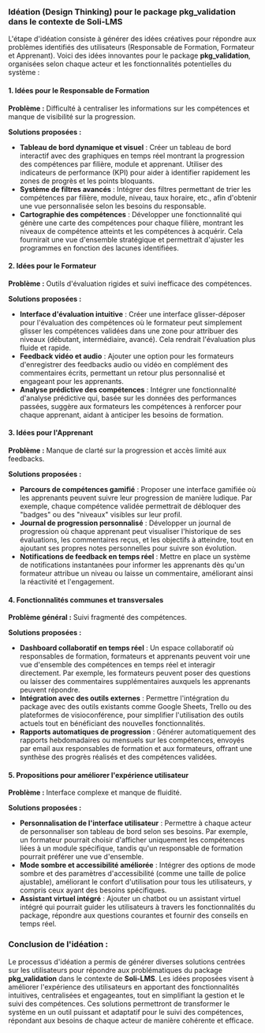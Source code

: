 ### Idéation (Design Thinking) pour le package **pkg_validation** dans le contexte de **Soli-LMS**

L'étape d'idéation consiste à générer des idées créatives pour répondre aux problèmes identifiés des utilisateurs (Responsable de Formation, Formateur et Apprenant). Voici des idées innovantes pour le package **pkg_validation**, organisées selon chaque acteur et les fonctionnalités potentielles du système :

#### 1. **Idées pour le Responsable de Formation**

**Problème :** Difficulté à centraliser les informations sur les compétences et manque de visibilité sur la progression.

**Solutions proposées :**

- **Tableau de bord dynamique et visuel** : Créer un tableau de bord interactif avec des graphiques en temps réel montrant la progression des compétences par filière, module et apprenant. Utiliser des indicateurs de performance (KPI) pour aider à identifier rapidement les zones de progrès et les points bloquants.
- **Système de filtres avancés** : Intégrer des filtres permettant de trier les compétences par filière, module, niveau, taux horaire, etc., afin d'obtenir une vue personnalisée selon les besoins du responsable.
- **Cartographie des compétences** : Développer une fonctionnalité qui génère une carte des compétences pour chaque filière, montrant les niveaux de compétence atteints et les compétences à acquérir. Cela fournirait une vue d'ensemble stratégique et permettrait d'ajuster les programmes en fonction des lacunes identifiées.

#### 2. **Idées pour le Formateur**

**Problème :** Outils d'évaluation rigides et suivi inefficace des compétences.

**Solutions proposées :**

- **Interface d'évaluation intuitive** : Créer une interface glisser-déposer pour l'évaluation des compétences où le formateur peut simplement glisser les compétences validées dans une zone pour attribuer des niveaux (débutant, intermédiaire, avancé). Cela rendrait l'évaluation plus fluide et rapide.
- **Feedback vidéo et audio** : Ajouter une option pour les formateurs d'enregistrer des feedbacks audio ou vidéo en complément des commentaires écrits, permettant un retour plus personnalisé et engageant pour les apprenants.
- **Analyse prédictive des compétences** : Intégrer une fonctionnalité d'analyse prédictive qui, basée sur les données des performances passées, suggère aux formateurs les compétences à renforcer pour chaque apprenant, aidant à anticiper les besoins de formation.

#### 3. **Idées pour l'Apprenant**

**Problème :** Manque de clarté sur la progression et accès limité aux feedbacks.

**Solutions proposées :**

- **Parcours de compétences gamifié** : Proposer une interface gamifiée où les apprenants peuvent suivre leur progression de manière ludique. Par exemple, chaque compétence validée permettrait de débloquer des "badges" ou des "niveaux" visibles sur leur profil.
- **Journal de progression personnalisé** : Développer un journal de progression où chaque apprenant peut visualiser l'historique de ses évaluations, les commentaires reçus, et les objectifs à atteindre, tout en ajoutant ses propres notes personnelles pour suivre son évolution.
- **Notifications de feedback en temps réel** : Mettre en place un système de notifications instantanées pour informer les apprenants dès qu'un formateur attribue un niveau ou laisse un commentaire, améliorant ainsi la réactivité et l'engagement.

#### 4. **Fonctionnalités communes et transversales**

**Problème général :** Suivi fragmenté des compétences.

**Solutions proposées :**

- **Dashboard collaboratif en temps réel** : Un espace collaboratif où responsables de formation, formateurs et apprenants peuvent voir une vue d'ensemble des compétences en temps réel et interagir directement. Par exemple, les formateurs peuvent poser des questions ou laisser des commentaires supplémentaires auxquels les apprenants peuvent répondre.
- **Intégration avec des outils externes** : Permettre l'intégration du package avec des outils existants comme Google Sheets, Trello ou des plateformes de visioconférence, pour simplifier l'utilisation des outils actuels tout en bénéficiant des nouvelles fonctionnalités.
- **Rapports automatiques de progression** : Générer automatiquement des rapports hebdomadaires ou mensuels sur les compétences, envoyés par email aux responsables de formation et aux formateurs, offrant une synthèse des progrès réalisés et des compétences validées.

#### 5. **Propositions pour améliorer l'expérience utilisateur**

**Problème :** Interface complexe et manque de fluidité.

**Solutions proposées :**

- **Personnalisation de l'interface utilisateur** : Permettre à chaque acteur de personnaliser son tableau de bord selon ses besoins. Par exemple, un formateur pourrait choisir d'afficher uniquement les compétences liées à un module spécifique, tandis qu'un responsable de formation pourrait préférer une vue d'ensemble.
- **Mode sombre et accessibilité améliorée** : Intégrer des options de mode sombre et des paramètres d'accessibilité (comme une taille de police ajustable), améliorant le confort d'utilisation pour tous les utilisateurs, y compris ceux ayant des besoins spécifiques.
- **Assistant virtuel intégré** : Ajouter un chatbot ou un assistant virtuel intégré qui pourrait guider les utilisateurs à travers les fonctionnalités du package, répondre aux questions courantes et fournir des conseils en temps réel.

### **Conclusion de l'idéation :**

Le processus d'idéation a permis de générer diverses solutions centrées sur les utilisateurs pour répondre aux problématiques du package **pkg_validation** dans le contexte de **Soli-LMS**. Les idées proposées visent à améliorer l'expérience des utilisateurs en apportant des fonctionnalités intuitives, centralisées et engageantes, tout en simplifiant la gestion et le suivi des compétences. Ces solutions permettront de transformer le système en un outil puissant et adaptatif pour le suivi des compétences, répondant aux besoins de chaque acteur de manière cohérente et efficace.
